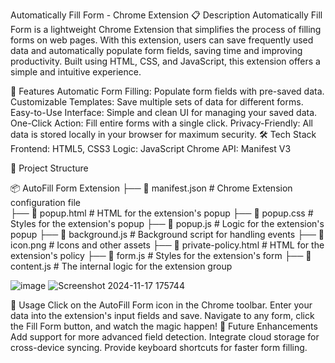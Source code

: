 Automatically Fill Form - Chrome Extension
📋 Description
Automatically Fill Form is a lightweight Chrome Extension that simplifies the process of filling forms on web pages. With this extension, users can save frequently used data and automatically populate form fields, saving time and improving productivity. Built using HTML, CSS, and JavaScript, this extension offers a simple and intuitive experience.

🌟 Features
Automatic Form Filling: Populate form fields with pre-saved data.
Customizable Templates: Save multiple sets of data for different forms.
Easy-to-Use Interface: Simple and clean UI for managing your saved data.
One-Click Action: Fill entire forms with a single click.
Privacy-Friendly: All data is stored locally in your browser for maximum security.
🛠️ Tech Stack
Frontend: HTML5, CSS3
Logic: JavaScript
Chrome API: Manifest V3

📂 Project Structure


📦 AutoFill Form Extension
├── 📜 manifest.json         # Chrome Extension configuration file                             
├── 📜 popup.html            # HTML for the extension's popup
├── 📜 popup.css             # Styles for the extension's popup
├── 📜 popup.js              # Logic for the extension's popup
├── 📜 background.js         # Background script for handling events
├── 📂 icon.png              # Icons and other assets
├── 📜 private-policy.html   # HTML for the extension's policy 
├── 📂 form.js               # Styles for the extension's form
├── 📜 content.js            # The internal logic for the extension group   


![image](https://github.com/user-attachments/assets/86e191c8-7032-4913-b252-0f21c65cdb11)
![Screenshot 2024-11-17 175744](https://github.com/user-attachments/assets/5c65b478-e4d0-4d55-800d-9628631234f3)



📜 Usage
Click on the AutoFill Form icon in the Chrome toolbar.
Enter your data into the extension's input fields and save.
Navigate to any form, click the Fill Form button, and watch the magic happen!
🚀 Future Enhancements
Add support for more advanced field detection.
Integrate cloud storage for cross-device syncing.
Provide keyboard shortcuts for faster form filling.



